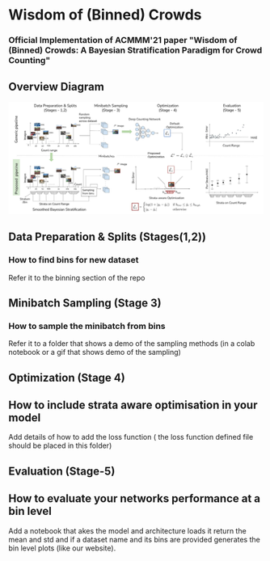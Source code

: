 # Wisdom of (Binned) Crowds
<!-- Add the arvix and conference paper link here -->

### Official Implementation of ACMMM'21 paper "Wisdom of (Binned) Crowds: A Bayesian Stratification Paradigm for Crowd Counting"

## Overview Diagram

![here](images/main.jpg) 

## Data Preparation & Splits (Stages(1,2))
### How to find bins for new dataset

Refer it to the binning section of the repo 

## Minibatch Sampling (Stage 3)
### How to sample the minibatch from bins

Refer it to a folder that shows a demo of the  sampling methods (in a colab notebook or a gif that shows demo of the sampling)

## Optimization (Stage 4)
## How to include strata aware optimisation in your model
Add details of how to add the loss function ( the loss function defined file should be placed in this folder) 

## Evaluation (Stage-5)
## How to evaluate your networks performance at a bin level 

Add a notebook that akes the model and architecture loads it return the mean and std and if a dataset name and its bins are provided generates the bin level plots (like our website).
